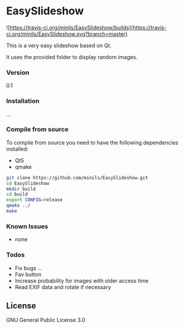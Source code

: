 # EasySlideshow
![https://travis-ci.org/minils/EasySlideshow/builds](https://travis-ci.org/minils/EasySlideshow.svg?branch=master)

This is a very easy slideshow based on Qt.

It uses the provided folder to display random images.

### Version
0.1

### Installation

...

### Compile from source

To compile from source you need to have the following dependencies installed:
- Qt5
- qmake

```sh
git clone https://github.com/minils/EasySlideshow.git
cd EasySlideshow
mkdir build
cd build
export CONFIG=release
qmake ../
make
```

### Known Issues

* none

### Todos

 - Fix bugs ...
 - Fav button
 - Increase probability for images with older access time
 - Read EXIF data and rotate if necessary


License
----

GNU General Public License 3.0
